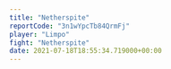 ```yaml
---
title: "Netherspite"
reportCode: "3n1wYpcTb84QrmFj"
player: "Limpo"
fight: "Netherspite"
date: 2021-07-18T18:55:34.719000+00:00
---
```

